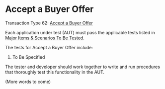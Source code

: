 # Accept a Buyer Offer

Transaction Type 62: [Accept a Buyer Offer](https://github.com/mastercoin-MSC/spec#accepting-a-buyer)

Each application under test (AUT) must pass the applicable tests listed in [Major Items & Scenarios To Be Tested](https://github.com/marv-engine/QA/blob/master/MastercoinDistributedExchangeTestPlan.md#major-items--scenarios-to-be-tested).

The tests for Accept a Buyer Offer include:

1. To Be Specified

The tester and developer should work together to write and run procedures that thoroughly test this functionality in the AUT.

(More words to come)
